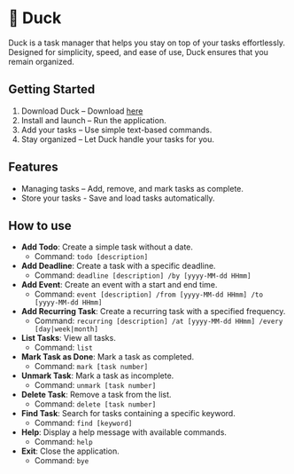 # 🦆 Duck

Duck is a task manager that helps you stay on top of your tasks effortlessly. 
Designed for simplicity, speed, and ease of use, Duck ensures that you remain organized.

## Getting Started
1. Download Duck – Download [here](https://github.com/tadacheng/ip/releases/tag/A-Release)
2. Install and launch – Run the application.
3. Add your tasks – Use simple text-based commands.
4. Stay organized – Let Duck handle your tasks for you.

## Features
- Managing tasks – Add, remove, and mark tasks as complete.
- Store your tasks - Save and load tasks automatically.

## How to use
- **Add Todo**: Create a simple task without a date.
    - Command: `todo [description]`
- **Add Deadline**: Create a task with a specific deadline.
    - Command: `deadline [description] /by [yyyy-MM-dd HHmm]`
- **Add Event**: Create an event with a start and end time.
    - Command: `event [description] /from [yyyy-MM-dd HHmm] /to [yyyy-MM-dd HHmm]`
- **Add Recurring Task**: Create a recurring task with a specified frequency.
    - Command: `recurring [description] /at [yyyy-MM-dd HHmm] /every [day|week|month]`
- **List Tasks**: View all tasks.
    - Command: `list`
- **Mark Task as Done**: Mark a task as completed.
    - Command: `mark [task number]`
- **Unmark Task**: Mark a task as incomplete.
    - Command: `unmark [task number]`
- **Delete Task**: Remove a task from the list.
    - Command: `delete [task number]`
- **Find Task**: Search for tasks containing a specific keyword.
    - Command: `find [keyword]`
- **Help**: Display a help message with available commands.
    - Command: `help`
- **Exit**: Close the application.
    - Command: `bye`